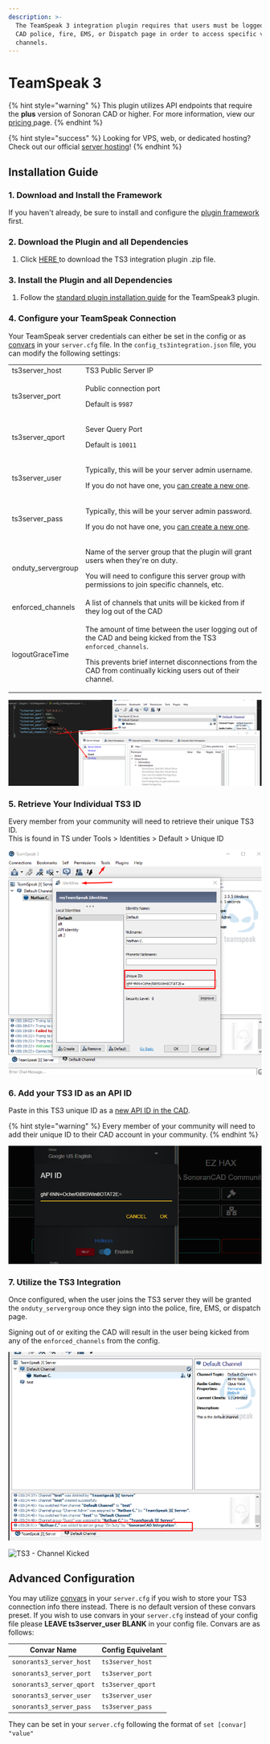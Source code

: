 ```yaml
---
description: >-
  The TeamSpeak 3 integration plugin requires that users must be logged into the
  CAD police, fire, EMS, or Dispatch page in order to access specific voice
  channels.
---
```


# TeamSpeak 3

{% hint style="warning" %}
This plugin utilizes API endpoints that require the **plus** version of Sonoran CAD or higher. For more information, view our [pricing ](../../../pricing/faq/)page.
{% endhint %}

{% hint style="success" %}
Looking for VPS, web, or dedicated hosting? Check out our official [server hosting](../../../other-products/server-hosting.md)!
{% endhint %}

## Installation Guide

### 1. Download and Install the Framework

If you haven't already, be sure to install and configure the [plugin framework](../framework-installation.md) first.

### 2. Download the Plugin and all Dependencies

1. Click [HERE ](https://github.com/Sonoran-Software/sonoran\_ts3integration/releases/tag/latest)to download the TS3 integration plugin .zip file.

### 3. Install the Plugin and all Dependencies

1. Follow the [standard plugin installation guide](../plugin-installation/) for the TeamSpeak3 plugin.

### 4. Configure your TeamSpeak Connection

Your TeamSpeak server credentials can either be set in the config or as [convars](teamspeak-3.md#advanced-configuration) in your `server.cfg` file. In the `config_ts3integration.json` file, you can modify the following settings:

|                     |                                                                                                                                                                                                                                                     |
| ------------------- | --------------------------------------------------------------------------------------------------------------------------------------------------------------------------------------------------------------------------------------------------- |
| ts3server\_host     | TS3 Public Server IP                                                                                                                                                                                                                                |
| ts3server\_port     | <p>Public connection port</p><p>Default is <code>9987</code></p>                                                                                                                                                                                    |
| ts3server\_qport    | <p>Sever Query Port</p><p>Default is <code>10011</code></p>                                                                                                                                                                                         |
| ts3server\_user     | <p>Typically, this will be your server admin username.</p><p>If you do not have one, you <a href="https://www.teamspeak3.com/support/teamspeak-3-add-server-query-user.php">can create a new one</a>.</p>                                           |
| ts3server\_pass     | <p>Typically, this will be your server admin password.</p><p>If you do not have one, you <a href="https://www.teamspeak3.com/support/teamspeak-3-add-server-query-user.php">can create a new one</a>.</p>                                           |
| onduty\_servergroup | <p>Name of the server group that the plugin will grant users when they're on duty.</p><p>You will need to configure this server group with permissions to join specific channels, etc.</p>                                                          |
| enforced\_channels  | A list of channels that units will be kicked from if they log out of the CAD                                                                                                                                                                        |
| logoutGraceTime     | <p>The amount of time between the user logging out of the CAD and being kicked from the TS3 <code>enforced_channels</code>.</p><p>This prevents brief internet disconnections from the CAD from continually kicking users out of their channel.</p> |

![TS3 - Integration Config](<../../../.gitbook/assets/image (353).png>)

### 5. Retrieve Your Individual TS3 ID

Every member from your community will need to retrieve their unique TS3 ID.\
This is found in TS under Tools > Identities > Default > Unique ID

![TS3 - Retrieve your unique ID](<../../../.gitbook/assets/image (310).png>)

### 6. Add your TS3 ID as an API ID

Paste in this TS3 unique ID as a [new API ID in the CAD](../../../sonoran-cad/api-integration/getting-started/setting-your-api-id.md).

{% hint style="warning" %}
Every member of your community will need to add their unique ID to their CAD account in your community.
{% endhint %}

![API ID - Paste New ID](<../../../.gitbook/assets/image (372).png>)

### 7. Utilize the TS3 Integration

Once configured, when the user joins the TS3 server they will be granted the `onduty_servergroup` once they sign into the police, fire, EMS, or dispatch page.

Signing out of or exiting the CAD will result in the user being kicked from any of the `enforced_channels` from the config.

![TS3 - Server Group Granted](<../../../.gitbook/assets/image (341).png>)

![TS3 - Channel Kicked](<../../../.gitbook/assets/image (164) (1).png>)

## Advanced Configuration

You may utilize [convars](https://docs.fivem.net/docs/scripting-reference/convars/) in your `server.cfg` if you wish to store your TS3 connection info there instead. There is no default version of these convars preset. If you wish to use convars in your `server.cfg` instead of your config file please **LEAVE ts3server\_user BLANK** in your config file. Convars are as follows:

| Convar Name               | Config Equivelant  |
| ------------------------- | ------------------ |
| `sonorants3_server_host`  | `ts3server_host`   |
| `sonorants3_server_port`  | `ts3server_port`   |
| `sonorants3_server_qport` | `ts3server_qport`  |
| `sonorants3_server_user`  | `ts3server_user`   |
| `sonorants3_server_pass`  | `ts3server_pass`   |

They can be set in your `server.cfg` following the format of `set [convar] "value"`

